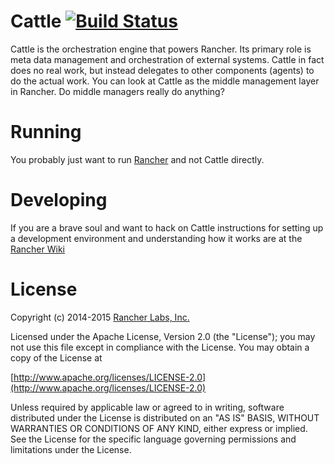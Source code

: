# Cattle [![Build Status](http://ci.rancher.io/api/badge/github.com/rancher/cattle/status.svg?branch=master)](http://ci.rancher.io/github.com/rancher/cattle)

Cattle is the orchestration engine that powers Rancher.  Its primary role is meta data management and orchestration of external systems.  Cattle in fact does no real work, but instead delegates to other components (agents) to do the actual work.  You can look at Cattle as the middle management layer in Rancher.  Do middle managers really do anything?

# Running

You probably just want to run [Rancher](http://github.com/rancher/rancher) and not Cattle directly.

# Developing

If you are a brave soul and want to hack on Cattle instructions for setting up a development environment and understanding how it works are at the [Rancher Wiki](https://github.com/rancher/rancher/wiki)

# License
Copyright (c) 2014-2015 [Rancher Labs, Inc.](http://rancher.com)

Licensed under the Apache License, Version 2.0 (the "License");
you may not use this file except in compliance with the License.
You may obtain a copy of the License at

[http://www.apache.org/licenses/LICENSE-2.0](http://www.apache.org/licenses/LICENSE-2.0)

Unless required by applicable law or agreed to in writing, software
distributed under the License is distributed on an "AS IS" BASIS,
WITHOUT WARRANTIES OR CONDITIONS OF ANY KIND, either express or implied.
See the License for the specific language governing permissions and
limitations under the License.

  [1]: http://docs.cattle.io/en/latest/examples/toc.html
  [3]: http://docs.cattle.io/en/latest/examples/hypervisor.html
  [4]: http://docs.cattle.io/en/latest/examples/libvirt-template.html
  [5]: http://cattle.readthedocs.org/en/latest/installation/ec2.html
  [6]: http://docs.cattle.io/en/latest/concepts/orchestration.html
  [8]: http://cattle.readthedocs.org/en/latest/toc.html
  [9]: http://docs.docker.io/en/latest/installation/
  [10]: https://github.com/cattleio/cattle-cli/blob/master/README.md
  [11]: docs/source/images/apiui.png
  [12]: http://stedolan.github.io/jq/
  [13]: docs/source/images/ui.png
  
